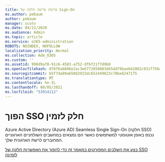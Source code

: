```yaml
---
title: פריסת פריסה חלקה של Sign-On
ms.author: pebaum
author: pebaum
manager: scotv
ms.date: 04/21/2020
ms.audience: Admin
ms.topic: article
ms.service: o365-administration
ROBOTS: NOINDEX, NOFOLLOW
localization_priority: Normal
ms.collection: Adm_O365
ms.custom: ''
ms.assetid: 998d9af8-91c6-4583-a752-dfbf21f7d9b8
ms.openlocfilehash: 070f6a6606e2ac3e6772050803d654d79bae642802c931f756d1c1ac3421f34d
ms.sourcegitcommit: b5f7da89a650d2915dc652449623c78be6247175
ms.translationtype: MT
ms.contentlocale: he-IL
ms.lasthandoff: 08/05/2021
ms.locfileid: "53914112"
---
```

# <a name="enable-seamless-sso"></a>הפוך SSO חלק לזמין

Azure Active Directory (Azure AD) Seamless Single Sign-On (חלקה SSO) נכנס באופן אוטומטי למשתמשים כאשר הם נמצאים במחשבים השולחניים הארגוניים המחוברים לרשת הארגונית שלך.
  
[בצע את השלבים המפורטים במאמר זה כדי להפוך את האפשרות חלקה של SSO לזמינה](https://docs.microsoft.com/azure/active-directory/connect/active-directory-aadconnect-sso-quick-start)
  

